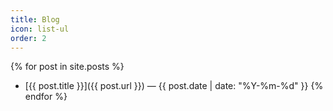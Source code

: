 ```yaml
---
title: Blog
icon: list-ul
order: 2
---
```


{% for post in site.posts %}
- [{{ post.title }}]({{ post.url }}) — {{ post.date | date: "%Y-%m-%d" }}
{% endfor %}

